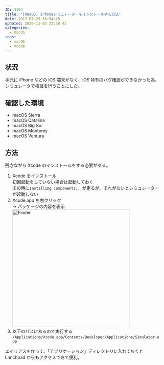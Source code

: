 ```yaml
---
ID: 3104
title: "[macOS] iPhoneシミュレーターをインストールする方法"
date: 2017-07-29 16:54:45
updated: 2020-11-03 23:38:45
categories:
  - macOS
tags:
  - macOS
  - Xcode
---
```


## 状況

手元に iPhone などの iOS 端末がなく、iOS 特有のバグ確認ができなかった為、シミュレータで検証を行うことにした。

## 確認した環境

- macOS Sierra
- macOS Catalina
- macOS Big Sur
- macOS Monterey
- macOS Ventura

## 方法

残念ながら Xcode のインストールをする必要がある。

1. Xcode をインストール  
  初回起動をしていない場合は起動しておく  
  その時に`Installing components...`が走るが、それがないとシミュレーターが起動しない
1. Xcode.app を右クリック  
   → パッケージの内容を表示  
   <img width="384" alt="Finder" src="https://user-images.githubusercontent.com/3617124/97997291-27cbe400-1e2c-11eb-89a2-993b0ed387a5.png">
1. 以下のパスにあるので実行する
  `/Applications/Xcode.app/Contents/Developer/Applications/Simulator.app`  

エイリアスを作って、「アプリケーション」ディレクトリに入れておくと Lanchpad からもアクセスできて便利。
